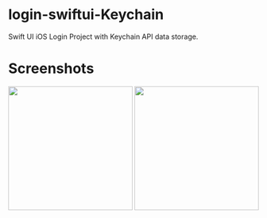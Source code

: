 # login-swiftui-Keychain
Swift UI iOS Login Project with Keychain API data storage.

# Screenshots
<img src="https://user-images.githubusercontent.com/39328480/175665457-5c884a47-ad90-4221-91a3-6cf129c90b3b.png" width="250">
<img src="https://user-images.githubusercontent.com/39328480/175665471-2e6eda47-0c9a-43ff-bddc-8058e1599b7b.png" width="250">

